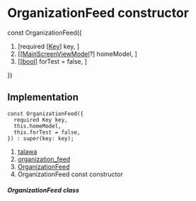 
<div>

# OrganizationFeed constructor

</div>


const OrganizationFeed({

1.  [required
    [[Key](https://api.flutter.dev/flutter/foundation/Key-class.html)]
    key, ]
2.  [[[MainScreenViewModel](../../view_model_main_screen_view_model/MainScreenViewModel-class.html)?]
    homeModel, ]
3.  [[[bool](https://api.flutter.dev/flutter/dart-core/bool-class.html)]
    forTest = false,
    ]

})



## Implementation

``` language-dart
const OrganizationFeed({
  required Key key,
  this.homeModel,
  this.forTest = false,
}) : super(key: key);
```







1.  [talawa](../../index.html)
2.  [organization_feed](../../views_after_auth_screens_feed_organization_feed/)
3.  [OrganizationFeed](../../views_after_auth_screens_feed_organization_feed/OrganizationFeed-class.html)
4.  OrganizationFeed const constructor

##### OrganizationFeed class







